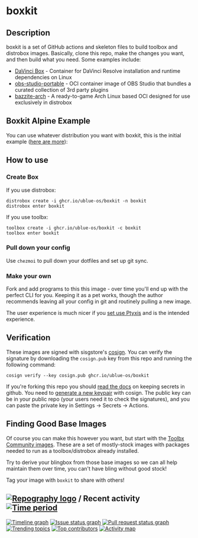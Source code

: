 # boxkit

## Description

boxkit is a set of GitHub actions and skeleton files to build toolbox and distrobox images. Basically, clone this repo, make the changes you want, and then build what you need. Some examples include:

- [DaVinci Box](https://github.com/zelikos/davincibox) - Container for DaVinci Resolve installation and runtime dependencies on Linux
- [obs-studio-portable](https://github.com/ublue-os/obs-studio-portable) - OCI container image of OBS Studio that bundles a curated collection of 3rd party plugins
- [bazzite-arch](https://github.com/ublue-os/bazzite-arch) - A ready-to-game Arch Linux based OCI designed for use exclusively in distrobox

## Boxkit Alpine Example

You can use whatever distribution you want with boxkit, this is the initial example ([here are more](https://github.com/ublue-os/toolboxes/tree/main/toolboxes)):

## How to use

### Create Box

If you use distrobox:

    distrobox create -i ghcr.io/ublue-os/boxkit -n boxkit
    distrobox enter boxkit
    
If you use toolbx:

    toolbox create -i ghcr.io/ublue-os/boxkit -c boxkit
    toolbox enter boxkit

### Pull down your config

Use `chezmoi` to pull down your dotfiles and set up git sync.

### Make your own

Fork and add programs to this this image - over time you'll end up with the perfect CLI for you.
Keeping it as a pet works, though the author recommends leaving all your config in git and routinely pulling a new image.

The user experience is much nicer if you [set use Ptyxis](https://flathub.org/apps/app.devsuite.Ptyxis) and is the intended experience. 

## Verification

These images are signed with sisgstore's [cosign](https://docs.sigstore.dev/cosign/overview/). You can verify the signature by downloading the `cosign.pub` key from this repo and running the following command:

    cosign verify --key cosign.pub ghcr.io/ublue-os/boxkit
    
If you're forking this repo you should [read the docs](https://docs.github.com/en/actions/security-guides/encrypted-secrets) on keeping secrets in github. You need to [generate a new keypair](https://docs.sigstore.dev/cosign/overview/) with cosign. The public key can be in your public repo (your users need it to check the signatures), and you can paste the private key in Settings -> Secrets -> Actions.

## Finding Good Base Images

Of course you can make this however you want, but start with the [Toolbx Community images](https://github.com/toolbx-images/images).
These are a set of mostly-stock images with packages needed to run as a toolbox/distrobox already installed. 

Try to derive your blingbox from those base images so we can all help maintain them over time, you can't have bling without good stock!

Tag your image with `boxkit` to share with others!

## [![Repography logo](https://images.repography.com/logo.svg)](https://repography.com) / Recent activity [![Time period](https://images.repography.com/35181738/ublue-os/boxkit/recent-activity/9_nHJKzKdmCsGzSsdjbuHqS2t9mY6ijnFHQGQSEWtW0/lgGy5XEcVYQ14vma9bwaPOYJFIxlNmj5nK3-CFQQkgc_badge.svg)](https://repography.com)
[![Timeline graph](https://images.repography.com/35181738/ublue-os/boxkit/recent-activity/9_nHJKzKdmCsGzSsdjbuHqS2t9mY6ijnFHQGQSEWtW0/lgGy5XEcVYQ14vma9bwaPOYJFIxlNmj5nK3-CFQQkgc_timeline.svg)](https://github.com/ublue-os/boxkit/commits)
[![Issue status graph](https://images.repography.com/35181738/ublue-os/boxkit/recent-activity/9_nHJKzKdmCsGzSsdjbuHqS2t9mY6ijnFHQGQSEWtW0/lgGy5XEcVYQ14vma9bwaPOYJFIxlNmj5nK3-CFQQkgc_issues.svg)](https://github.com/ublue-os/boxkit/issues)
[![Pull request status graph](https://images.repography.com/35181738/ublue-os/boxkit/recent-activity/9_nHJKzKdmCsGzSsdjbuHqS2t9mY6ijnFHQGQSEWtW0/lgGy5XEcVYQ14vma9bwaPOYJFIxlNmj5nK3-CFQQkgc_prs.svg)](https://github.com/ublue-os/boxkit/pulls)
[![Trending topics](https://images.repography.com/35181738/ublue-os/boxkit/recent-activity/9_nHJKzKdmCsGzSsdjbuHqS2t9mY6ijnFHQGQSEWtW0/lgGy5XEcVYQ14vma9bwaPOYJFIxlNmj5nK3-CFQQkgc_words.svg)](https://github.com/ublue-os/boxkit/commits)
[![Top contributors](https://images.repography.com/35181738/ublue-os/boxkit/recent-activity/9_nHJKzKdmCsGzSsdjbuHqS2t9mY6ijnFHQGQSEWtW0/lgGy5XEcVYQ14vma9bwaPOYJFIxlNmj5nK3-CFQQkgc_users.svg)](https://github.com/ublue-os/boxkit/graphs/contributors)
[![Activity map](https://images.repography.com/35181738/ublue-os/boxkit/recent-activity/9_nHJKzKdmCsGzSsdjbuHqS2t9mY6ijnFHQGQSEWtW0/lgGy5XEcVYQ14vma9bwaPOYJFIxlNmj5nK3-CFQQkgc_map.svg)](https://github.com/ublue-os/boxkit/commits)
